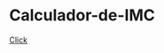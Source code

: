# Calculador-de-IMC
<a target="_blank" href="https://alyssondemari.github.io/Calculador-de-IMC/">Click</a>
